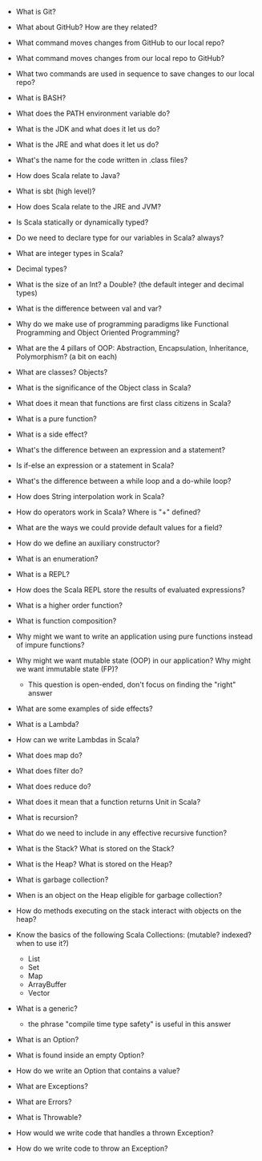 - What is Git?
- What about GitHub? How are they related?
- What command moves changes from GitHub to our local repo?
- What command moves changes from our local repo to GitHub?
- What two commands are used in sequence to save changes to our local repo?
- What is BASH?
- What does the PATH environment variable do?
- What is the JDK and what does it let us do?
- What is the JRE and what does it let us do?
- What's the name for the code written in .class files?
- How does Scala relate to Java?
- What is sbt (high level)?
- How does Scala relate to the JRE and JVM?


- Is Scala statically or dynamically typed?
- Do we need to declare type for our variables in Scala? always?
- What are integer types in Scala?
- Decimal types?
- What is the size of an Int? a Double? (the default integer and decimal types)
- What is the difference between val and var?
- Why do we make use of programming paradigms like Functional Programming and Object Oriented Programming?
- What are the 4 pillars of OOP: Abstraction, Encapsulation, Inheritance, Polymorphism? (a bit on each)
- What are classes? Objects?
- What is the significance of the Object class in Scala?
- What does it mean that functions are first class citizens in Scala?
- What is a pure function?
- What is a side effect?
- What's the difference between an expression and a statement?
- Is if-else an expression or a statement in Scala?
- What's the difference between a while loop and a do-while loop?
- How does String interpolation work in Scala?
- How do operators work in Scala?  Where is "+" defined?
- What are the ways we could provide default values for a field?
- How do we define an auxiliary constructor?
- What is an enumeration?
- What is a REPL?
- How does the Scala REPL store the results of evaluated expressions?


- What is a higher order function?
- What is function composition?
- Why might we want to write an application using pure functions instead of impure functions?
- Why might we want mutable state (OOP) in our application?  Why might we want immutable state (FP)?
  - This question is open-ended, don't focus on finding the "right" answer
- What are some examples of side effects?
- What is a Lambda?
- How can we write Lambdas in Scala?
- What does map do?
- What does filter do?
- What does reduce do?
- What does it mean that a function returns Unit in Scala?
- What is recursion?
- What do we need to include in any effective recursive function?

- What is the Stack? What is stored on the Stack?
- What is the Heap? What is stored on the Heap?
- What is garbage collection?
- When is an object on the Heap eligible for garbage collection?
- How do methods executing on the stack interact with objects on the heap?
- Know the basics of the following Scala Collections: (mutable? indexed? when to use it?)
  - List
  - Set
  - Map
  - ArrayBuffer
  - Vector
- What is a generic?
  - the phrase "compile time type safety" is useful in this answer
- What is an Option?
- What is found inside an empty Option?
- How do we write an Option that contains a value?
- What are Exceptions?
- What are Errors?
- What is Throwable?
- How would we write code that handles a thrown Exception?
- How do we write code to throw an Exception?